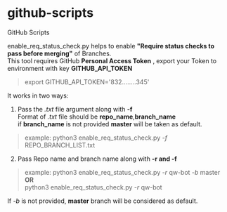 # github-scripts
GitHub Scripts

enable_req_status_check.py helps to enable **"Require status checks to pass before merging"** of Branches. <br />
This tool requires GitHub **Personal Access Token** , export your Token to environment with key **GITHUB_API_TOKEN**
> export GITHUB_API_TOKEN='832........345'

It works in two ways:

1. Pass the *.txt* file argument along with **-f**  <br />
Format of *.txt* file should be **repo_name**,**branch_name**<br />
if **branch_name** is not provided **master** will be taken as default. <br />
>example: python3 enable_req_status_check.py *-f* REPO_BRANCH_LIST.txt

2. Pass Repo name and branch name along with **-r and -f**
>example: python3 enable_req_status_check.py *-r* qw-bot *-b* master <br />
**OR** <br />
> python3 enable_req_status_check.py *-r* qw-bot

If *-b* is not provided, **master** branch will be considered as default. 

